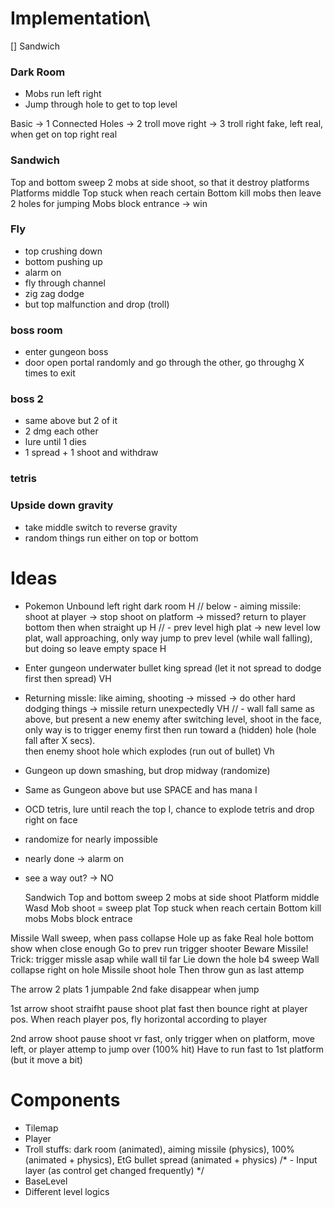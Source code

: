 # Implementation\
[] Sandwich
 
### Dark Room 
- Mobs run left right 
- Jump through hole to get to top level

Basic -> 1 Connected Holes -> 2 troll move right -> 3 troll right fake, left real, when get on top right real

### Sandwich
Top and bottom sweep
2 mobs at side shoot, so that it destroy platforms 
Platforms middle 
Top stuck when reach certain 
Bottom kill mobs then leave 2 holes for jumping
Mobs block entrance -> win

### Fly
- top crushing down 
- bottom pushing up
- alarm on
- fly through channel
- zig zag dodge 
- but top malfunction and drop (troll)

### boss room 
- enter gungeon boss
- door open portal randomly and go through the other, go throughg X times to exit  

### boss 2 
- same above but 2 of it 
- 2 dmg each other 
- lure until 1 dies 
- 1 spread + 1 shoot and withdraw 

### tetris
 

### Upside down gravity
- take middle switch to reverse gravity
- random things run either on top or bottom


# Ideas 

- Pokemon Unbound left right dark room   H
// below - aiming missile: shoot at player -> stop shoot on platform -> missed? return to player bottom then when straight up   H 
// - prev level high plat -> new level low plat, wall approaching, only way jump to prev level (while wall falling),
but doing so leave empty space H    

- Enter gungeon underwater bullet king spread (let it not spread to dodge first then spread)    VH  
- Returning missle: like aiming, shooting -> missed -> do other hard dodging things -> missile return unexpectedly  VH
// - wall fall same as above, but present a new enemy after switching level, shoot in the face, 
only way is to trigger enemy first then run toward a (hidden) hole (hole fall after X secs).  
then enemy shoot hole which explodes (run out of bullet) Vh  
- Gungeon up down smashing, but drop midway (randomize)

- Same as Gungeon above but use SPACE and has mana I
- OCD tetris, lure until reach the top I, chance to explode tetris and drop right on face 


- randomize for nearly impossible 
- nearly done -> alarm on  
- see a way out? -> NO 





 

  Sandwich 
Top and bottom sweep
2 mobs at side shoot 
Platform middle
Wasd 
Mob shoot = sweep plat 
Top stuck when reach certain 
Bottom kill mobs
Mobs block entrace

Missile
Wall sweep, when pass collapse 
Hole up as fake
Real hole bottom show when close enough 
Go to prev run trigger shooter
Beware Missile! 
Trick: trigger missle asap while wall til far
Lie down the hole b4 sweep
Wall collapse right on hole
Missile shoot hole
Then throw gun as last attemp

The arrow
2 plats 
1 jumpable 2nd fake disappear when jump 

1st arrow shoot straifht pause shoot plat fast then bounce right at player pos. When reach player pos, fly horizontal according to player

2nd arrow shoot pause shoot vr fast, only trigger when on platform, move left, or player attemp to jump over (100% hit) 
Have to run fast to 1st platform (but it move a bit)


# Components  
- Tilemap  
- Player   
- Troll stuffs: dark room (animated), aiming missile (physics), 100% (animated + physics), EtG bullet spread (animated + physics) 
/* - Input layer (as control get changed frequently)    */
- BaseLevel   
- Different level logics


